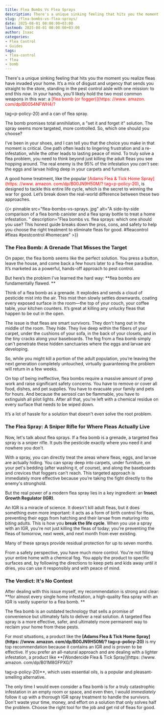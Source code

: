 ```yaml
---
title: Flea Bombs Vs Flea Sprays
description: There's a unique sinking feeling that hits you the moment you realize fleas have invaded your home. Its a mix of disgust and urgency that sends you straight...
slug: /flea-bombs-vs-flea-sprays/
date: 2025-08-01 00:00:00+03:00
lastmod: 2025-08-01 00:00:00+03:00
author: Isaac
categories:
- Flea Control
- Guides
tags:
- flea-control
- flea
- bomb
---
```


There's a unique sinking feeling that hits you the moment you realize fleas have invaded your home. It’s a mix of disgust and urgency that sends you straight to the store, standing in the pest control aisle with one mission: to end this *now*. In your hands, you’ll likely hold the two most common weapons in this war: a <span style="color: red; ">[flea bomb (or fogger)](https: //www. amazon. com/dp/B0054NFWH4/?

tag=p-policy-20)</span> and a can of flea spray.

The bomb promises total annihilation, a "set it and forget it" solution. The spray seems more targeted, more controlled. So, which one should you choose?

I’ve been in your shoes, and I can tell you that the choice you make in that moment is critical. One path often leads to lingering frustration and a re-infestation, while the other leads to lasting peace of mind. To truly solve a flea problem, you need to think beyond just killing the adult fleas you see hopping around. The real enemy is the 95% of the infestation you *can't* see: the eggs and larvae hiding deep in your carpets and furniture.

A good home treatment, like the popular <span style="color: red; ">[Adams Flea & Tick Home Spray](https: //www. amazon. com/dp/B00JN9H50M/? tag=p-policy-20)</span>, is designed to tackle this entire life cycle, which is the secret to winning the war for good. Let’s break down the real-world difference between these two approaches.

{{< pinnable src="flea-bombs-vs-sprays. jpg" alt="A side-by-side comparison of a flea bomb canister and a flea spray bottle to treat a home infestation. " description="Flea bombs vs. flea sprays: which one should you use? This honest guide breaks down the pros, cons, and safety to help you choose the right treatment to eliminate fleas for good. #fleacontrol #fleas #pestcontrol #homecare" >}}

###  The Flea Bomb: A Grenade That Misses the Target

On paper, the flea bomb seems like the perfect solution. You press a button, leave the house, and come back a few hours later to a flea-free paradise. It’s marketed as a powerful, hands-off approach to pest control.

But here’s the problem I’ve learned the hard way: **flea bombs are fundamentally flawed. **

Think of a flea bomb as a grenade. It explodes and sends a cloud of pesticide mist into the air. This mist then slowly settles downwards, coating every exposed surface in the room—the top of your couch, your coffee table, your kitchen counters. It’s great at killing any unlucky fleas that happen to be out in the open.

The issue is that fleas are smart survivors. They don't hang out in the middle of the room. They hide. They live deep within the fibers of your carpet, under the cushions of your sofa, in the back of your closets, and in the tiny cracks along your baseboards. The fog from a flea bomb simply can't penetrate these hidden sanctuaries where the eggs and larvae are developing.

So, while you might kill a portion of the adult population, you’re leaving the next generation completely untouched, virtually guaranteeing the problem will return in a few weeks.

On top of being ineffective, flea bombs require a massive amount of prep work and raise significant safety concerns. You have to remove or cover all food, dishes, and pet supplies. You have to evacuate your family and pets for hours. And because the aerosol can be flammable, you have to extinguish all pilot lights. After all that, you're left with a chemical residue on every surface that needs to be wiped down.

It’s a lot of hassle for a solution that doesn't even solve the root problem.

###  The Flea Spray: A Sniper Rifle for Where Fleas Actually Live

Now, let's talk about flea sprays. If a flea bomb is a grenade, a targeted flea spray is a sniper rifle. It puts the pesticide exactly where you need it and nowhere you don't.

With a spray, you can directly treat the areas where fleas, eggs, and larvae are actually hiding. You can spray deep into carpets, under furniture, on your pet's bedding (after washing it, of course), and along the baseboards and crevices that foggers can't reach. This targeted approach is immediately more effective because you’re taking the fight directly to the enemy's stronghold.

But the real power of a modern flea spray lies in a key ingredient: an **Insect Growth Regulator (IGR)**.

An IGR is a miracle of science. It doesn't kill adult fleas, but it does something even more important: it acts as a form of birth control for fleas, preventing their eggs from hatching and their larvae from maturing into biting adults. This is how you **break the life cycle**. When you use a spray with an IGR, you're not just killing the fleas of today; you're preventing the fleas of tomorrow, next week, and next month from ever existing.

Many of these sprays provide residual protection for up to seven months.

From a safety perspective, you have much more control. You're not filling your entire home with a chemical fog. You apply the product to specific surfaces and, by following the directions to keep pets and kids away until it dries, you can use it responsibly and with peace of mind.

###  The Verdict: It's No Contest

After dealing with this issue myself, my recommendation is strong and clear: **for almost every single home infestation, a high-quality flea spray with an IGR is vastly superior to a flea bomb. **

The flea bomb is an outdated technology that sells a promise of convenience but ultimately fails to deliver a real solution. A targeted flea spray is a more effective, safer, and ultimately more permanent way to reclaim your home from these pests.

For most situations, a product like the **[Adams Flea & Tick Home Spray](https: //www. amazon. com/dp/B00JN9H50M/? tag=p-policy-20)** is my top recommendation because it contains an IGR and is proven to be effective. If you prefer an all-natural approach and are dealing with a lighter infestation, a product like **[Wondercide Flea & Tick Spray](https: //www. amazon. com/dp/B01M8GFPXG/?

tag=p-policy-20)**, which uses essential oils, is a popular and pleasant-smelling alternative.

The only time I would even consider a flea bomb is for a truly catastrophic infestation in an empty room or space, and even then, I would *immediately* follow it up with a thorough IGR spray treatment to handle the survivors. Don't waste your time, money, and effort on a solution that only solves half the problem. Choose the right tool for the job and get rid of fleas for good.
